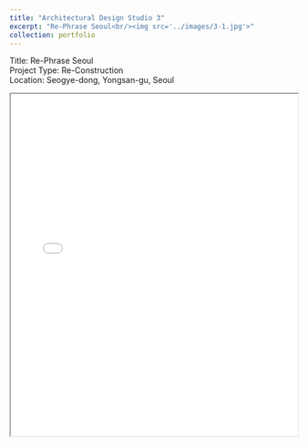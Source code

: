 ```yaml
---
title: "Architectural Design Studio 3"
excerpt: "Re-Phrase Seoul<br/><img src='../images/3-1.jpg'>"
collection: portfolio
---
```



Title: Re-Phrase Seoul  
Project Type: Re-Construction  
Location: Seogye-dong, Yongsan-gu, Seoul

<iframe src="/academicwebsite.github.io//files/3-1.pdf" width="100%" height="600px"></iframe>
